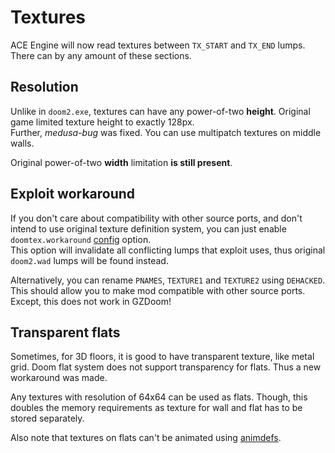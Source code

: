 # Textures

ACE Engine will now read textures between `TX_START` and `TX_END` lumps. There can by any amount of these sections.

## Resolution

Unlike in `doom2.exe`, textures can have any power-of-two **height**. Original game limited texture height to exactly 128px.  
Further, *medusa-bug* was fixed. You can use multipatch textures on middle walls.

Original power-of-two **width** limitation **is still present**.

## Exploit workaround

If you don't care about compatibility with other source ports, and don't intend to use original texture definition system, you can just enable `doomtex.workaround` [config](config.md) option.  
This option will invalidate all conflicting lumps that exploit uses, thus original `doom2.wad` lumps will be found instead.

Alternatively, you can rename `PNAMES`, `TEXTURE1` and `TEXTURE2` using `DEHACKED`. This should allow you to make mod compatible with other source ports.  
Except, this does not work in GZDoom!

## Transparent flats

Sometimes, for 3D floors, it is good to have transparent texture, like metal grid. Doom flat system does not support transparency for flats. Thus a new workaround was made.

Any textures with resolution of 64x64 can be used as flats. Though, this doubles the memory requirements as texture for wall and flat has to be stored separately.

Also note that textures on flats can't be animated using [animdefs](animdefs.md).